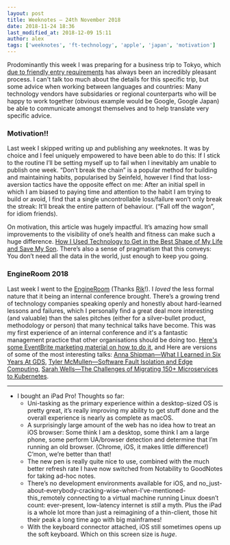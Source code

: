```yaml
---
layout: post
title: Weeknotes — 24th November 2018
date: 2018-11-24 18:36
last_modified_at: 2018-12-09 15:11
author: alex
tags: ['weeknotes', 'ft-technology', 'apple', 'japan', 'motivation']
---
```


Prodominantly this week I was preparing for a business trip to Tokyo, which [due to friendly entry requirements](https://www.gov.uk/foreign-travel-advice/japan/entry-requirements) has always been an incredibly pleasant process. I can't talk too much about the details for this specific trip, but some advice when working between languages and countries: Many technology vendors have subsidaries or regional counterparts who will be happy to work together (obvious example would be Google, Google Japan) be able to communicate amongst themselves and to help translate very specific advice.

### Motivation!!

Last week I skipped writing up and publishing any weeknotes. It was by choice and I feel uniquely empowered to have been able to do this: If I stick to the routine I’ll be setting myself up to fail when I inevitably am unable to publish one week.
“Don’t break the chain” is a popular method for building and maintaining habits, popularised by Seinfeld, however I find that loss-aversion tactics have the opposite effect on me: After an initial spell in which I am biased to paying time and attention to the habit I am trying to build or avoid, I find that a single uncontrollable loss/failure won’t only break the streak: It’ll break the entire pattern of behaviour. (“Fall off the wagon”, for idiom friends).

On motivation, this article was hugely impactful. It’s amazing how small improvements to the visibility of one’s health and fitness can make such a huge difference. [How I Used Technology to Get in the Best Shape of My Life and Save My Son](https://www.howtogeek.com/394681/how-i-used-technology-to-get-in-the-best-shape-of-my-life-and-save-my-son/).  There’s also a sense of pragmatism that this conveys: You don’t need all the data in the world, just enough to keep you going.

### EngineRoom 2018
Last week I went to the [EngineRoom](http://engineroom.ft.com/2016/05/03/engine-room-live-internal-conference-2016/) (Thanks [Rik](https://twitter.com/rikstill)!). I _loved_ the less formal nature that it being an internal conference brought.
There’s a growing trend of technology companies speaking openly and honestly about hard-learned lessons and failures, which I personally find a great deal more interesting (and valuable) than the sales pitches (either for a silver-bullet product, methodology or person) that many technical talks have become.
This was my first experience of an internal conference and it's a fantastic management practice that other organisations should be doing too. [Here's some EventBrite marketing material on how to do it](https://www.eventbrite.co.uk/blog/academy/organise-first-internal-conference-fds00/),
and Here are versions of some of the most interesting talks: [Anna Shipman—What I Learned in Six Years At GDS](https://24ways.org/2018/what-i-learned-in-six-years-at-gds/), [Tyler McMullen—Software Fault Isolation and Edge Computing](https://vimeo.com/291584445), [Sarah Wells—The Challenges of Migrating 150+ Microservices to Kubernetes](https://www.youtube.com/watch?v=H06qrNmGqyE).

---

- I bought an iPad Pro! Thoughts so far:
	- Uni-tasking as the primary experience within a desktop-sized OS is pretty great, it’s really improving my ability to get stuff done and the overall experience is nearly as complete as macOS.
	- A surprisingly large amount of the web has no idea how to treat an iOS browser: Some think I am a desktop, some think I am a large phone, some perform UA/browser detection and determine that I’m running an old browser. (Chrome, iOS, it makes little difference!)  C’mon, we’re better than that!
	- The new pen is really quite nice to use, combined with the much better refresh rate I have now switched from Notability to GoodNotes for taking ad-hoc notes.
	- There’s no development environments available for iOS, and no_just-about-everybody-cracking-wise-when-I’ve-mentioned-this_remotely connecting to a virtual machine running Linux doesn’t count: ever-present, low-latency internet is *still* a myth. Plus the iPad is a whole lot more than just a reimagining of a thin-client, those hit their peak a long time ago with big mainframes!
	- With the keyboard connector attached, iOS still sometimes opens up the soft keyboard. Which on this screen size is *huge*.
